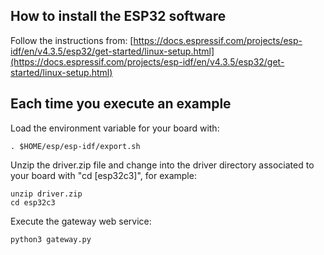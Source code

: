 
## How to install the ESP32 software

Follow the instructions from:
[https://docs.espressif.com/projects/esp-idf/en/v4.3.5/esp32/get-started/linux-setup.html](https://docs.espressif.com/projects/esp-idf/en/v4.3.5/esp32/get-started/linux-setup.html)


## Each time you execute an example

Load the environment variable for your board with:
```
. $HOME/esp/esp-idf/export.sh
```

Unzip the driver.zip file and change into the driver directory associated to your board with "cd [esp32c3]", for example:
```
unzip driver.zip
cd esp32c3
```

Execute the gateway web service:
```
python3 gateway.py
```
